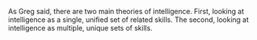 As Greg said, there are two main theories of intelligence. First, looking at
intelligence as a single, unified set of related skills. The second, looking at
intelligence as multiple, unique sets of skills.
